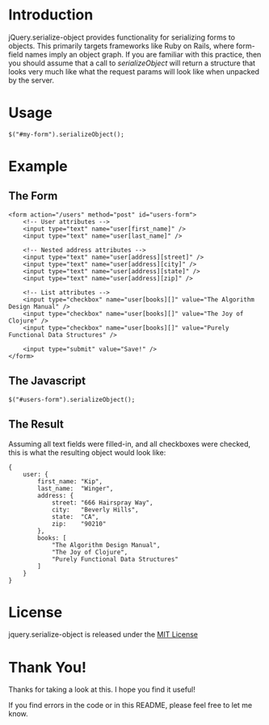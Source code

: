 # Introduction #

jQuery.serialize-object provides functionality for serializing forms to objects.
This primarily targets frameworks like Ruby on Rails, where form-field names imply
an object graph.  If you are familiar with this practice, then you should assume that
a call to *serializeObject* will return a structure that looks very much like what
the request params will look like when unpacked by the server.

# Usage #

    $("#my-form").serializeObject();
    
# Example #

## The Form ##

    <form action="/users" method="post" id="users-form">
        <!-- User attributes -->
        <input type="text" name="user[first_name]" />
        <input type="text" name="user[last_name]" />
        
        <!-- Nested address attributes -->
        <input type="text" name="user[address][street]" />
        <input type="text" name="user[address][city]" />
        <input type="text" name="user[address][state]" />
        <input type="text" name="user[address][zip]" />
        
        <!-- List attributes -->
        <input type="checkbox" name="user[books][]" value="The Algorithm Design Manual" />
        <input type="checkbox" name="user[books][]" value="The Joy of Clojure" />
        <input type="checkbox" name="user[books][]" value="Purely Functional Data Structures" />
        
        <input type="submit" value="Save!" />
    </form>
    
## The Javascript ##

    $("#users-form").serializeObject();
    
## The Result ##

Assuming all text fields were filled-in, and all checkboxes were checked, this is what the
resulting object would look like:

    { 
        user: {
            first_name: "Kip",
            last_name:  "Winger",
            address: {
                street: "666 Hairspray Way",
                city:   "Beverly Hills",
                state:  "CA",
                zip:    "90210"
            },
            books: [
                "The Algorithm Design Manual",
                "The Joy of Clojure",
                "Purely Functional Data Structures"
            ]
        }
    }
    
# License #

jquery.serialize-object is released under the [MIT License](http://www.opensource.org/licenses/MIT)
    
# Thank You! #

Thanks for taking a look at this.  I hope you find it useful!

If you find errors in the code or in this README, please feel free to let me know.